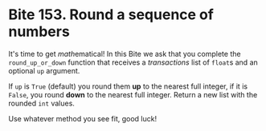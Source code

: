 # Bite 153. Round a sequence of numbers

It's time to get *math*ematical! In this Bite we ask that you complete the `round_up_or_down` function that receives a _transactions_ list of `float`s and an optional `up` argument.

If `up` is `True` (default) you round them **up** to the nearest full integer, if it is `False`, you round **down** to the nearest full integer. Return a new list with the rounded `int` values.

Use whatever method you see fit, good luck!